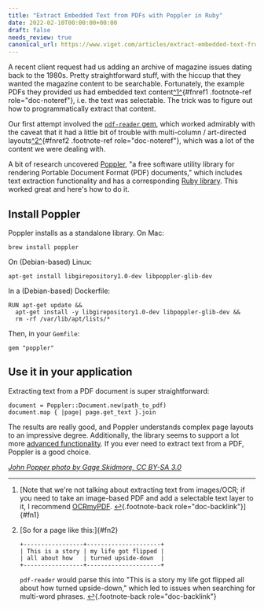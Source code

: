 ```yaml
---
title: "Extract Embedded Text from PDFs with Poppler in Ruby"
date: 2022-02-10T00:00:00+00:00
draft: false
needs_review: true
canonical_url: https://www.viget.com/articles/extract-embedded-text-from-pdfs-with-poppler-in-ruby/
---
```


A recent client request had us adding an archive of magazine issues
dating back to the 1980s. Pretty straightforward stuff, with the hiccup
that they wanted the magazine content to be searchable. Fortunately, the
example PDFs they provided us had embedded text
content[^1^](#fn1){#fnref1 .footnote-ref role="doc-noteref"}, i.e. the
text was selectable. The trick was to figure out how to programmatically
extract that content.

Our first attempt involved the [`pdf-reader`
gem](https://rubygems.org/gems/pdf-reader/versions/2.2.1), which worked
admirably with the caveat that it had a little bit of trouble with
multi-column / art-directed layouts[^2^](#fn2){#fnref2 .footnote-ref
role="doc-noteref"}, which was a lot of the content we were dealing
with.

A bit of research uncovered [Poppler](https://poppler.freedesktop.org/),
"a free software utility library for rendering Portable Document Format
(PDF) documents," which includes text extraction functionality and has a
corresponding [Ruby
library](https://rubygems.org/gems/poppler/versions/3.4.9). This worked
great and here's how to do it.

## Install Poppler

Poppler installs as a standalone library. On Mac:

    brew install poppler

On (Debian-based) Linux:

    apt-get install libgirepository1.0-dev libpoppler-glib-dev

In a (Debian-based) Dockerfile:

    RUN apt-get update && 
      apt-get install -y libgirepository1.0-dev libpoppler-glib-dev && 
      rm -rf /var/lib/apt/lists/*

Then, in your `Gemfile`:

    gem "poppler"

## Use it in your application

Extracting text from a PDF document is super straightforward:

    document = Poppler::Document.new(path_to_pdf)
    document.map { |page| page.get_text }.join

The results are really good, and Poppler understands complex page
layouts to an impressive degree. Additionally, the library seems to
support a lot more [advanced
functionality](https://www.rubydoc.info/gems/poppler/3.4.9). If you ever
need to extract text from a PDF, Poppler is a good choice.

[*John Popper photo by Gage Skidmore, CC BY-SA
3.0*](https://commons.wikimedia.org/w/index.php?curid=39946499)


------------------------------------------------------------------------

1.  [Note that we're not talking about extracting text from images/OCR;
    if you need to take an image-based PDF and add a selectable text
    layer to it, I recommend
    [OCRmyPDF](https://pypi.org/project/ocrmypdf/).
    [↩︎](#fnref1){.footnote-back role="doc-backlink"}]{#fn1}

2.  [So for a page like this:]{#fn2}

        +-----------------+---------------------+
        | This is a story | my life got flipped |
        | all about how   | turned upside-down  |
        +-----------------+---------------------+

    `pdf-reader` would parse this into "This is a story my life got
    flipped all about how turned upside-down," which led to issues when
    searching for multi-word phrases. [↩︎](#fnref2){.footnote-back
    role="doc-backlink"}
